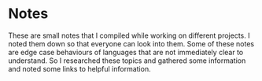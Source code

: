 # Notes

These are small notes that I compiled while working on different projects. I noted them down so that everyone can look into them. Some of these notes are edge case behaviours of languages that are not immediately clear to understand. So I researched these topics and gathered some information and noted some links to helpful information.
